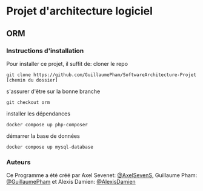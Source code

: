 # Projet d'architecture logiciel

## ORM

### Instructions d'installation
Pour installer ce projet, il suffit de:
cloner le repo
```shell
git clone https://github.com/GuillaumePham/SoftwareArchitecture-Projet [chemin du dossier]
```

s'assurer d'être sur la bonne branche
```shell
git checkout orm
```

installer les dépendances
```shell
docker compose up php-composer
```

démarrer la base de données
```shell
docker compose up mysql-database
```

### Auteurs
Ce Programme a été créé par Axel Sevenet: [@AxelSevenS](https://github.com/AxelSevenS), Guillaume Pham: [@GuillaumePham](https://github.com/GuillaumePham) et Alexis Damien: [@AlexisDamien](https://github.com/AlexisDamien)